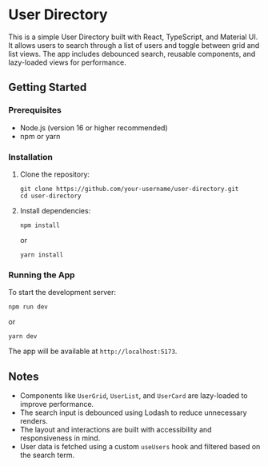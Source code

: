 # User Directory

This is a simple User Directory built with React, TypeScript, and Material UI. It allows users to search through a list of users and toggle between grid and list views. The app includes debounced search, reusable components, and lazy-loaded views for performance.

## Getting Started

### Prerequisites

- Node.js (version 16 or higher recommended)
- npm or yarn

### Installation

1. Clone the repository:

   ```
   git clone https://github.com/your-username/user-directory.git
   cd user-directory
   ```

2. Install dependencies:

   ```
   npm install
   ```

   or

   ```
   yarn install
   ```

### Running the App

To start the development server:

```
npm run dev
```

or

```
yarn dev
```

The app will be available at `http://localhost:5173`.

## Notes

- Components like `UserGrid`, `UserList`, and `UserCard` are lazy-loaded to improve performance.
- The search input is debounced using Lodash to reduce unnecessary renders.
- The layout and interactions are built with accessibility and responsiveness in mind.
- User data is fetched using a custom `useUsers` hook and filtered based on the search term.
